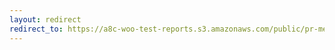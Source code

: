 ```yaml
---
layout: redirect
redirect_to: https://a8c-woo-test-reports.s3.amazonaws.com/public/pr-merge/40431/api/index.html
---
```

